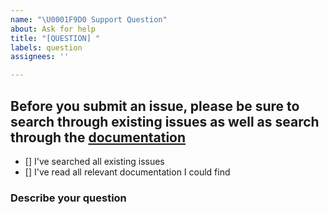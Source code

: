 ```yaml
---
name: "\U0001F9D0 Support Question"
about: Ask for help
title: "[QUESTION] "
labels: question
assignees: ''

---
```


## Before you submit an issue, please be sure to search through existing issues as well as search through the [documentation](https://hyperf.wiki)
- [] I've searched all existing issues
- [] I've read all relevant documentation I could find

### Describe your question
